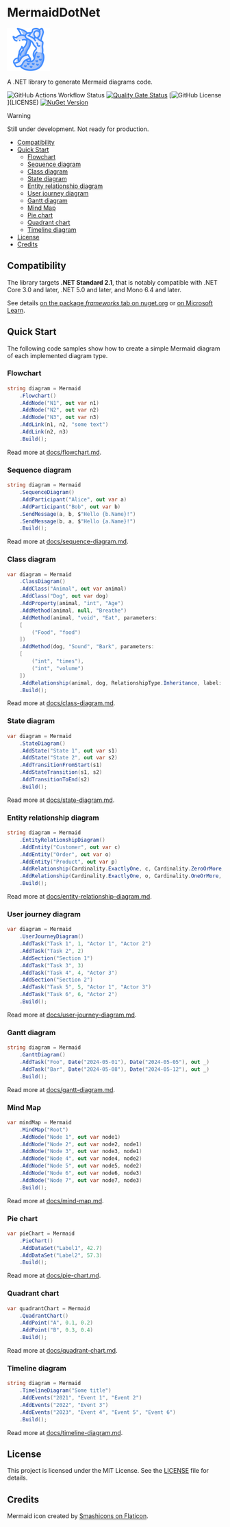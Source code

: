 # MermaidDotNet <!-- omit from toc -->

<img src="https://raw.githubusercontent.com/FoggyBalrog/MermaidDotNet/main/mermaid.png" alt="Mermaid icon" width="100"/>

A .NET library to generate Mermaid diagrams code.

![GitHub Actions Workflow Status](https://img.shields.io/github/actions/workflow/status/FoggyBalrog/MermaidDotNet/main-workflow.yml)
[![Quality Gate Status](https://sonarcloud.io/api/project_badges/measure?project=FoggyBalrog_MermaidDotNet&metric=alert_status)](https://sonarcloud.io/summary/new_code?id=FoggyBalrog_MermaidDotNet)
[![GitHub License](https://img.shields.io/github/license/FoggyBalrog/MermaidDotNet?)](LICENSE)
[![NuGet Version](https://img.shields.io/nuget/v/FoggyBalrog.MermaidDotNet?logo=nuget&color=blue)
](https://www.nuget.org/packages/FoggyBalrog.MermaidDotNet)


> [!WARNING]  
> Still under development. Not ready for production.

- [Compatibility](#compatibility)
- [Quick Start](#quick-start)
  - [Flowchart](#flowchart)
  - [Sequence diagram](#sequence-diagram)
  - [Class diagram](#class-diagram)
  - [State diagram](#state-diagram)
  - [Entity relationship diagram](#entity-relationship-diagram)
  - [User journey diagram](#user-journey-diagram)
  - [Gantt diagram](#gantt-diagram)
  - [Mind Map](#mind-map)
  - [Pie chart](#pie-chart)
  - [Quadrant chart](#quadrant-chart)
  - [Timeline diagram](#timeline-diagram)
- [License](#license)
- [Credits](#credits)

## Compatibility

The library targets **.NET Standard 2.1**, that is notably compatible with .NET Core 3.0 and later, .NET 5.0 and later, and Mono 6.4 and later.

See details [on the package _frameworks_ tab on nuget.org](https://www.nuget.org/packages/FoggyBalrog.MermaidDotNet#supportedframeworks-body-tab) or [on Microsoft Learn](https://learn.microsoft.com/en-us/dotnet/standard/net-standard?tabs=net-standard-2-1#select-net-standard-version).

## Quick Start

The following code samples show how to create a simple Mermaid diagram of each implemented diagram type.

### Flowchart

```csharp
string diagram = Mermaid
    .Flowchart()
    .AddNode("N1", out var n1)
    .AddNode("N2", out var n2)
    .AddNode("N3", out var n3)
    .AddLink(n1, n2, "some text")
    .AddLink(n2, n3)
    .Build();
```

Read more at [docs/flowchart.md](https://github.com/FoggyBalrog/MermaidDotNet/blob/main/docs/flowchart.md).

### Sequence diagram

```csharp
string diagram = Mermaid
    .SequenceDiagram()
    .AddParticipant("Alice", out var a)
    .AddParticipant("Bob", out var b)
    .SendMessage(a, b, $"Hello {b.Name}!")
    .SendMessage(b, a, $"Hello {a.Name}!")
    .Build();
```

Read more at [docs/sequence-diagram.md](https://github.com/FoggyBalrog/MermaidDotNet/blob/main/docs/sequence-diagram.md).

### Class diagram

```csharp
var diagram = Mermaid
    .ClassDiagram()
    .AddClass("Animal", out var animal)
    .AddClass("Dog", out var dog)
    .AddProperty(animal, "int", "Age")
    .AddMethod(animal, null, "Breathe")
    .AddMethod(animal, "void", "Eat", parameters: 
    [
        ("Food", "food")
    ])
    .AddMethod(dog, "Sound", "Bark", parameters: 
    [
        ("int", "times"),
        ("int", "volume")
    ])
    .AddRelationship(animal, dog, RelationshipType.Inheritance, label: "A dog is an animal")
    .Build();
```

Read more at [docs/class-diagram.md](https://github.com/FoggyBalrog/MermaidDotNet/blob/main/docs/class-diagram.md).

### State diagram

```csharp
var diagram = Mermaid
    .StateDiagram()
    .AddState("State 1", out var s1)
    .AddState("State 2", out var s2)
    .AddTransitionFromStart(s1)
    .AddStateTransition(s1, s2)
    .AddTransitionToEnd(s2)
    .Build();
```

Read more at [docs/state-diagram.md](https://github.com/FoggyBalrog/MermaidDotNet/blob/main/docs/state-diagram.md).

### Entity relationship diagram

```csharp
string diagram = Mermaid
    .EntityRelationshipDiagram()
    .AddEntity("Customer", out var c)
    .AddEntity("Order", out var o)
    .AddEntity("Product", out var p)
    .AddRelationship(Cardinality.ExactlyOne, c, Cardinality.ZeroOrMore, o, "places")
    .AddRelationship(Cardinality.ExactlyOne, o, Cardinality.OneOrMore, p, "contains")
    .Build();
```

Read more at [docs/entity-relationship-diagram.md](https://github.com/FoggyBalrog/MermaidDotNet/blob/main/docs/entity-relationship-diagram.md).

### User journey diagram

```csharp
var diagram = Mermaid
    .UserJourneyDiagram()
    .AddTask("Task 1", 1, "Actor 1", "Actor 2")
    .AddTask("Task 2", 2)
    .AddSection("Section 1")
    .AddTask("Task 3", 3)
    .AddTask("Task 4", 4, "Actor 3")
    .AddSection("Section 2")
    .AddTask("Task 5", 5, "Actor 1", "Actor 3")
    .AddTask("Task 6", 6, "Actor 2")
    .Build();
```

Read more at [docs/user-journey-diagram.md](https://github.com/FoggyBalrog/MermaidDotNet/blob/main/docs/user-journey-diagram.md).

### Gantt diagram

```csharp
string diagram = Mermaid
    .GanttDiagram()
    .AddTask("Foo", Date("2024-05-01"), Date("2024-05-05"), out _)
    .AddTask("Bar", Date("2024-05-08"), Date("2024-05-12"), out _)
    .Build();
```

Read more at [docs/gantt-diagram.md](https://github.com/FoggyBalrog/MermaidDotNet/blob/main/docs/gantt-diagram.md).

### Mind Map

```csharp
var mindMap = Mermaid
    .MindMap("Root")
    .AddNode("Node 1", out var node1)
    .AddNode("Node 2", out var node2, node1)
    .AddNode("Node 3", out var node3, node1)
    .AddNode("Node 4", out var node4, node2)
    .AddNode("Node 5", out var node5, node2)
    .AddNode("Node 6", out var node6, node3)
    .AddNode("Node 7", out var node7, node3)
    .Build();
```

Read more at [docs/mind-map.md](https://github.com/FoggyBalrog/MermaidDotNet/blob/main/docs/mind-map.md).

### Pie chart

```csharp
var pieChart = Mermaid
    .PieChart()
    .AddDataSet("Label1", 42.7)
    .AddDataSet("Label2", 57.3)
    .Build();
```

Read more at [docs/pie-chart.md](https://github.com/FoggyBalrog/MermaidDotNet/blob/main/docs/pie-chart.md).

### Quadrant chart

```csharp
var quadrantChart = Mermaid
    .QuadrantChart()
    .AddPoint("A", 0.1, 0.2)
    .AddPoint("B", 0.3, 0.4)
    .Build();
```

Read more at [docs/quadrant-chart.md](https://github.com/FoggyBalrog/MermaidDotNet/blob/main/docs/quadrant-chart.md).

### Timeline diagram

```csharp
string diagram = Mermaid
    .TimelineDiagram("Some title")
    .AddEvents("2021", "Event 1", "Event 2")
    .AddEvents("2022", "Event 3")
    .AddEvents("2023", "Event 4", "Event 5", "Event 6")
    .Build();
```

Read more at [docs/timeline-diagram.md](https://github.com/FoggyBalrog/MermaidDotNet/blob/main/docs/timeline-diagram.md).

## License

This project is licensed under the MIT License. See the [LICENSE](https://github.com/FoggyBalrog/MermaidDotNet/blob/main/LICENSE) file for details.

## Credits

Mermaid icon created by [Smashicons on Flaticon](https://www.flaticon.com/authors/smashicons).